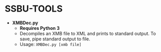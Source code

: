 # SSBU-TOOLS #

 - **XMBDec.py**
   - **Requires Python 3**
   - Decompiles an XMB file to XML and prints to standard output. To save, pipe standard output to file.
   - Usage: `XMBDec.py [xmb file]`

